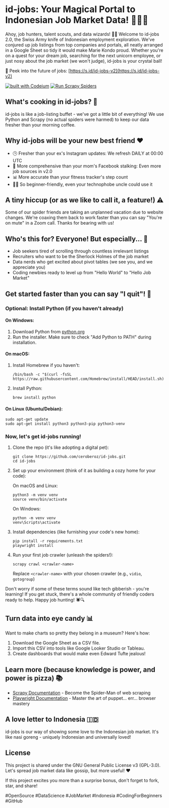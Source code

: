 # id-jobs: Your Magical Portal to Indonesian Job Market Data! 🧙‍♂️💼

Ahoy, job hunters, talent scouts, and data wizards! 🏴‍☠️ Welcome to id-jobs 2.0, the Swiss Army knife of Indonesian employment exploration. We've conjured up job listings from top companies and portals, all neatly arranged in a Google Sheet so tidy it would make Marie Kondo proud. Whether you're on a quest for your dream job, searching for the next unicorn employee, or just nosy about the job market (we won't judge), id-jobs is your crystal ball!

🔗 Peek into the future of jobs: [https://s.id/id-jobs-v2](https://s.id/id-jobs-v2)

[![built with Codeium](https://codeium.com/badges/main)](https://codeium.com)
[![Run Scrapy Spiders](https://github.com/ceroberoz/id-jobs/actions/workflows/scrape.yml/badge.svg)](https://github.com/ceroberoz/id-jobs/actions/workflows/scrape.yml)

## What's cooking in id-jobs? 🍳

id-jobs is like a job-listing buffet - we've got a little bit of everything! We use Python and Scrapy (no actual spiders were harmed) to keep our data fresher than your morning coffee.

## Why id-jobs will be your new best friend ❤️

- 🕒 Fresher than your ex's Instagram updates: We refresh DAILY at 00:00 UTC
- 🌈 More comprehensive than your mom's Facebook stalking: Even more job sources in v2.0
- 📊 More accurate than your fitness tracker's step count
- 👩‍💻 So beginner-friendly, even your technophobe uncle could use it

## A tiny hiccup (or as we like to call it, a feature!) ⚠️

Some of our spider friends are taking an unplanned vacation due to website changes. We're coaxing them back to work faster than you can say "You're on mute" in a Zoom call. Thanks for bearing with us!

## Who's this for? Everyone! But especially... 👥

- Job seekers tired of scrolling through countless irrelevant listings
- Recruiters who want to be the Sherlock Holmes of the job market
- Data nerds who get excited about pivot tables (we see you, and we appreciate you)
- Coding newbies ready to level up from "Hello World" to "Hello Job Market"

## Get started faster than you can say "I quit"! 🚀

### Optional: Install Python (if you haven't already)

#### On Windows:
1. Download Python from [python.org](https://www.python.org/downloads/windows/)
2. Run the installer. Make sure to check "Add Python to PATH" during installation.

#### On macOS:
1. Install Homebrew if you haven't:
   ```
   /bin/bash -c "$(curl -fsSL https://raw.githubusercontent.com/Homebrew/install/HEAD/install.sh)"
   ```
2. Install Python:
   ```
   brew install python
   ```

#### On Linux (Ubuntu/Debian):
```
sudo apt-get update
sudo apt-get install python3 python3-pip python3-venv
```

### Now, let's get id-jobs running!

1. Clone the repo (it's like adopting a digital pet):
   ```
   git clone https://github.com/ceroberoz/id-jobs.git
   cd id-jobs
   ```

2. Set up your environment (think of it as building a cozy home for your code):

   On macOS and Linux:
   ```
   python3 -m venv venv
   source venv/bin/activate
   ```

   On Windows:
   ```
   python -m venv venv
   venv\Scripts\activate
   ```

3. Install dependencies (like furnishing your code's new home):
   ```
   pip install -r requirements.txt
   playwright install
   ```

4. Run your first job crawler (unleash the spiders!):
   ```
   scrapy crawl <crawler-name>
   ```
   Replace `<crawler-name>` with your chosen crawler (e.g., `vidio`, `gotogroup`)

Don't worry if some of these terms sound like tech gibberish - you're learning! If you get stuck, there's a whole community of friendly coders ready to help. Happy job hunting! 🕷️🔍

## Turn data into eye candy 📊

Want to make charts so pretty they belong in a museum? Here's how:

1. Download the Google Sheet as a CSV file.
2. Import this CSV into tools like Google Looker Studio or Tableau.
3. Create dashboards that would make even Edward Tufte jealous!

## Learn more (because knowledge is power, and power is pizza) 📚

- [Scrapy Documentation](https://docs.scrapy.org/en/latest/intro/overview.html) - Become the Spider-Man of web scraping
- [Playwright Documentation](https://playwright.dev/docs/intro) - Master the art of puppet... err... browser mastery

## A love letter to Indonesia 🇮🇩

id-jobs is our way of showing some love to the Indonesian job market. It's like nasi goreng - uniquely Indonesian and universally loved!

## License

This project is shared under the GNU General Public License v3 (GPL-3.0). Let's spread job market data like gossip, but more useful! ❤️

If this project excites you more than a surprise bonus, don't forget to fork, star, and share!

#OpenSource #DataScience #JobMarket #Indonesia #CodingForBeginners #GitHub
